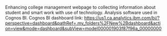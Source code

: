 Enhancing college management webpage to collecting information about student and smart work with use of technology.
Analysis software used in Cognos BI.
Cognos BI dashboard link:
https://us1.ca.analytics.ibm.com/bi/?perspective=dashboard&pathRef=.my_folders%2FNew%2Bdashboard&action=view&mode=dashboard&subView=model000001903f87f96a_00000000

